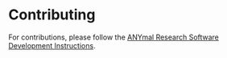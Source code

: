 # Contributing

For contributions, please follow the [ANYmal Research Software Development Instructions](https://anymal-research.docs.anymal.com/software_development_instructions/).
